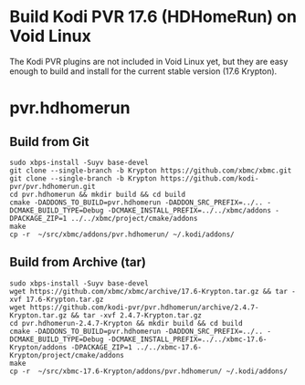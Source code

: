 Build Kodi PVR 17.6 (HDHomeRun) on Void Linux
=============================================

The Kodi PVR plugins are not included in Void Linux yet, but they are easy enough to build and install for the current stable version (17.6 Krypton).

# pvr.hdhomerun

## Build from Git

```
sudo xbps-install -Suyv base-devel
git clone --single-branch -b Krypton https://github.com/xbmc/xbmc.git
git clone --single-branch -b Krypton https://github.com/kodi-pvr/pvr.hdhomerun.git
cd pvr.hdhomerun && mkdir build && cd build
cmake -DADDONS_TO_BUILD=pvr.hdhomerun -DADDON_SRC_PREFIX=../.. -DCMAKE_BUILD_TYPE=Debug -DCMAKE_INSTALL_PREFIX=../../xbmc/addons -DPACKAGE_ZIP=1 ../../xbmc/project/cmake/addons
make
cp -r  ~/src/xbmc/addons/pvr.hdhomerun/ ~/.kodi/addons/
```

## Build from Archive (tar)

```
sudo xbps-install -Suyv base-devel
wget https://github.com/xbmc/xbmc/archive/17.6-Krypton.tar.gz && tar -xvf 17.6-Krypton.tar.gz
wget https://github.com/kodi-pvr/pvr.hdhomerun/archive/2.4.7-Krypton.tar.gz && tar -xvf 2.4.7-Krypton.tar.gz
cd pvr.hdhomerun-2.4.7-Krypton && mkdir build && cd build
cmake -DADDONS_TO_BUILD=pvr.hdhomerun -DADDON_SRC_PREFIX=../.. -DCMAKE_BUILD_TYPE=Debug -DCMAKE_INSTALL_PREFIX=../../xbmc-17.6-Krypton/addons -DPACKAGE_ZIP=1 ../../xbmc-17.6-Krypton/project/cmake/addons
make
cp -r  ~/src/xbmc-17.6-Krypton/addons/pvr.hdhomerun/ ~/.kodi/addons/
```

